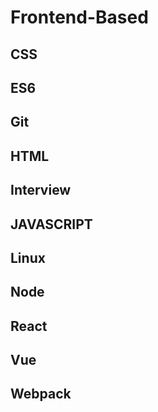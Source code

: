 # Frontend-Based

## CSS

## ES6

## Git

## HTML

## Interview

## JAVASCRIPT

## Linux

## Node

## React

## Vue

## Webpack
